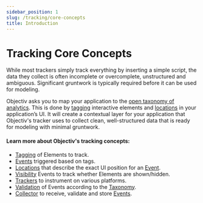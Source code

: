 ```yaml
---
sidebar_position: 1
slug: /tracking/core-concepts
title: Introduction
---
```


# Tracking Core Concepts

While most trackers simply track everything by inserting a simple script, the data they collect is often incomplete or overcomplete, unstructured and ambiguous. Significant gruntwork is typically required before it can be used for modeling. 

Objectiv asks you to map your application to the [open taxonomy of analytics](/taxonomy). This is done by [tagging](/tracking/core-concepts/tagging.md) interactive elements and [locations](/tracking/core-concepts/locations.md) in your application’s UI. It will create a contextual layer for your application that Objectiv's tracker uses to collect clean, well-structured data that is ready for modeling with minimal gruntwork. 

#### Learn more about Objectiv's tracking concepts:
* [Tagging](/tracking/core-concepts/tagging.md) of Elements to track.
* [Events](/tracking/core-concepts/events.md) triggered based on tags.
* [Locations](/tracking/core-concepts/locations.md) that describe the exact UI position for an 
  [Event](/tracking/core-concepts/events.md).
* [Visibility](/tracking/core-concepts/visibility.md) Events to track whether Elements are shown/hidden.
* [Trackers](/tracking/core-concepts/trackers.md) to instrument on various platforms.
* [Validation](/tracking/core-concepts/validation.md) of Events according to the 
  [Taxonomy](//taxonomy/introduction.md).
* [Collector](/tracking/core-concepts/validation.md) to receive, validate and store 
  [Events](/tracking/core-concepts/events.md).

